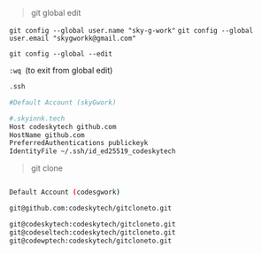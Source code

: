 > git global edit

`git config --global user.name "sky-g-work"`
`git config --global user.email "skygworkk@gmail.com"`

`git config --global --edit`

`:wq `(to exit from global edit)

```bash
.ssh

#Default Account (skyGwork)

#.skyinnk.tech
Host codeskytech github.com
HostName github.com
PreferredAuthentications publickeyk
IdentityFile ~/.ssh/id_ed25519_codeskytech
```

> git clone

```bash

Default Account (codesgwork)

git@github.com:codeskytech/gitcloneto.git

git@codeskytech:codeskytech/gitcloneto.git
git@codeseltech:codeskytech/gitcloneto.git
git@codewptech:codeskytech/gitcloneto.git
```

